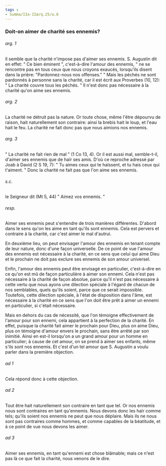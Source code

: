 ```yaml
---
tags : 
- Summa/IIa-IIæ/q.25/a.8
---
```


### Doit-on aimer de charité ses ennemis?

###### arg. 1
Il semble que la charité n'impose pas d'aimer ses ennemis. S. Augustin dit en effet: " Ce bien éminent ", c'est-à-dire l'amour des ennemis, " ne se rencontre pas en tous ceux que nous croyons exaucés, lorsqu'ils disent dans la prière: "Pardonnez-nous nos offenses." " Mais les péchés ne sont pardonnés à personne sans la charité, car il est écrit aux Proverbes (10, 12): " La charité couvre tous les péchés. " Il n'est donc pas nécessaire à la charité qu'on aime ses ennemis. 

###### arg. 2
La charité ne détruit pas la nature. Or toute chose, même l'être dépourvu de raison, hait naturellement son contraire: ainsi la brebis hait le loup, et l'eau hait le feu. La charité ne fait donc pas que nous aimions nos ennemis. 

###### arg. 3
" La charité ne fait rien de mal " (1 Co 13, 4). Or il est aussi mal, semble-t-il, d'aimer ses ennemis que de haïr ses amis. D'où ce reproche adressé par Joab à David (2 S 19, 7): " Tu aimes ceux qui te haïssent, et tu hais ceux qui t'aiment. " Donc la charité ne fait pas que l'on aime ses ennemis. 

###### s.c.
le Seigneur dit (Mt 5, 44) " Aimez vos ennemis. " 

###### resp.
Aimer ses ennemis peut s'entendre de trois manières différentes. D'abord dans le sens qu'on les aime en tant qu'ils sont ennemis. Cela est pervers et contraire à la charité, car c'est aimer le mal d'autrui. 

En deuxième lieu, on peut envisager l'amour des ennemis en tenant compte de leur nature, donc d'une façon universelle. De ce point de vue l'amour des ennemis est nécessaire à la charité, en ce sens que celui qui aime Dieu et le prochain ne doit pas exclure ses ennemis de son amour universel. 

Enfin, l'amour des ennemis peut être envisagé en particulier, c'est-à-dire en ce qu'on est mû de façon particulière à aimer son ennemi. Cela n'est pas nécessaire à la charité de façon absolue, parce qu'il n'est pas nécessaire à cette vertu que nous ayons une dilection spéciale à l'égard de chacun de nos semblables, quels qu'ils soient, parce que ce serait impossible. Toutefois, cette dilection spéciale, à l'état de disposition dans l'âme, est nécessaire à la charité en ce sens que l'on doit être prêt à aimer un ennemi en particulier, si c'était nécessaire. 

Mais en dehors du cas de nécessité, que l'on témoigne effectivement de l'amour pour son ennemi, cela appartient à la perfection de la charité. En effet, puisque la charité fait aimer le prochain pour Dieu, plus on aime Dieu, plus on témoigne d'amour envers le prochain, sans être arrêté par son inimitié. Ainsi en est-il lorsqu'on a un grand amour pour un homme en particulier; à cause de cet amour, on se prend à aimer ses enfants, même s'ils sont nos ennemis. Et c'est d'un tel amour que S. Augustin a voulu parler dans la première objection. 

###### ad 1
Cela répond donc à cette objection. 

###### ad 2
Tout être hait naturellement son contraire en tant que tel. Or nos ennemis nous sont contraires en tant qu'ennemis. Nous devons donc les haïr comme tels; qu'ils soient nos ennemis ne peut que nous déplaire. Mais ils ne nous sont pas contraires comme hommes, et comme capables de la béatitude, et à ce point de vue nous devons les aimer. 

###### ad 3
Aimer ses ennemis, en tant qu'ennemi est chose blâmable; mais ce n'est pas là ce que fait la charité, nous venons de le dire. 

